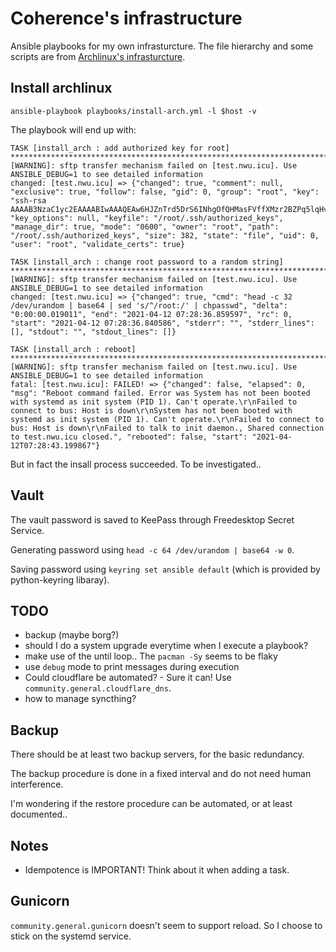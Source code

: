 # Coherence's infrastructure
Ansible playbooks for my own infrasturcture.
The file hierarchy and some scripts are from [Archlinux's infrasturcture](https://gitlab.archlinux.org/archlinux/infrastructure).

## Install archlinux
`ansible-playbook playbooks/install-arch.yml -l $host -v`

The playbook will end up with:
```
TASK [install_arch : add authorized key for root] ******************************************************************************************************************************************************************************************
[WARNING]: sftp transfer mechanism failed on [test.nwu.icu]. Use ANSIBLE_DEBUG=1 to see detailed information
changed: [test.nwu.icu] => {"changed": true, "comment": null, "exclusive": true, "follow": false, "gid": 0, "group": "root", "key": "ssh-rsa AAAAB3NzaC1yc2EAAAABIwAAAQEAw6HJZnTrd5DrS6INhgOfQHMasFVffXMzr2BZPq5lqHvg+RNhWSQ1X8LbaOlmsP6EhPiQJcTwTmy7Li2V62kmeqX0BSH4xrdBxd02MZxNWGNtgPtlsZYfKNy7GPLjNUHjySIQ9/8ABtaAGe6ZnHFFdK8DkV5vHGZ9PWCmXj5fH2oTSwuUFEz1vs9LNYyrtEz28A1xbc7A6a1PbOX9XWX6x01ziHj4XFrNlrxN3O3/MJRflb/ktCCedbPJzSnaFcb5qLiv49spop9wqsuIPPdupHYrjArk3g8sYR4cWY2bT24Jwh/M1P+Lgkn2B7DcYDJSEZZZjpuxotIWrRMNOha90w==", "key_options": null, "keyfile": "/root/.ssh/authorized_keys", "manage_dir": true, "mode": "0600", "owner": "root", "path": "/root/.ssh/authorized_keys", "size": 382, "state": "file", "uid": 0, "user": "root", "validate_certs": true}                                                                                                                                                                                                    

TASK [install_arch : change root password to a random string] ******************************************************************************************************************************************************************************
[WARNING]: sftp transfer mechanism failed on [test.nwu.icu]. Use ANSIBLE_DEBUG=1 to see detailed information
changed: [test.nwu.icu] => {"changed": true, "cmd": "head -c 32 /dev/urandom | base64 | sed 's/^/root:/' | chpasswd", "delta": "0:00:00.019011", "end": "2021-04-12 07:28:36.859597", "rc": 0, "start": "2021-04-12 07:28:36.840586", "stderr": "", "stderr_lines": [], "stdout": "", "stdout_lines": []}                                                                                                                                                                               

TASK [install_arch : reboot] ***************************************************************************************************************************************************************************************************************
[WARNING]: sftp transfer mechanism failed on [test.nwu.icu]. Use ANSIBLE_DEBUG=1 to see detailed information
fatal: [test.nwu.icu]: FAILED! => {"changed": false, "elapsed": 0, "msg": "Reboot command failed. Error was System has not been booted with systemd as init system (PID 1). Can't operate.\r\nFailed to connect to bus: Host is down\r\nSystem has not been booted with systemd as init system (PID 1). Can't operate.\r\nFailed to connect to bus: Host is down\r\nFailed to talk to init daemon., Shared connection to test.nwu.icu closed.", "rebooted": false, "start": "2021-04-12T07:28:43.199867"}
```
But in fact the insall process succeeded. To be investigated..

## Vault
The vault password is saved to KeePass through Freedesktop Secret Service.

Generating password using `head -c 64 /dev/urandom | base64 -w 0`.

Saving password using `keyring set ansible default` (which is provided by python-keyring libaray).

## TODO
- backup (maybe borg?)
- should I do a system upgrade everytime when I execute a playbook?
- make use of the until loop.. The `pacman -Sy` seems to be flaky
- use `debug` mode to print messages during execution
- Could cloudflare be automated? - Sure it can! Use `community.general.cloudflare_dns`.
- how to manage syncthing?

## Backup
There should be at least two backup servers, for the basic redundancy.

The backup procedure is done in a fixed interval and do not need human interference.

I'm wondering if the restore procedure can be automated, or at least documented..

## Notes
- Idempotence is IMPORTANT! Think about it when adding a task.

## Gunicorn
`community.general.gunicorn` doesn't seem to support reload. So I choose to stick on the systemd service.
